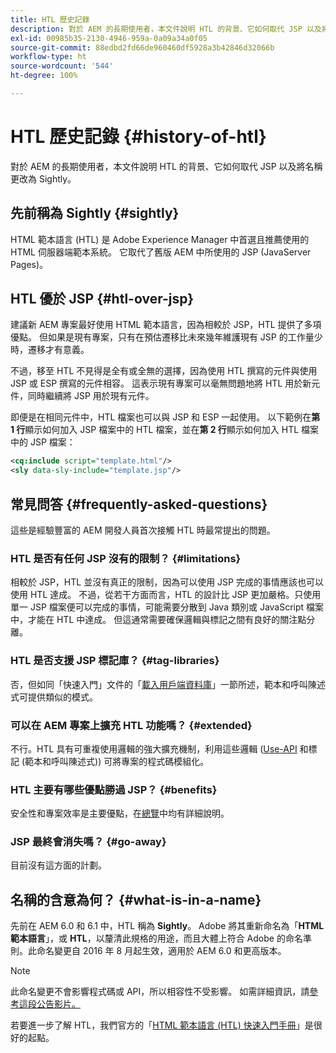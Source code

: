 ```yaml
---
title: HTL 歷史記錄
description: 對於 AEM 的長期使用者，本文件說明 HTL 的背景、它如何取代 JSP 以及將名稱更改為 Sightly。
exl-id: 00985b35-2130-4946-959a-0a09a34a0f05
source-git-commit: 88edbd2fd66de960460df5928a3b42846d32066b
workflow-type: ht
source-wordcount: '544'
ht-degree: 100%

---
```



# HTL 歷史記錄 {#history-of-htl}

對於 AEM 的長期使用者，本文件說明 HTL 的背景、它如何取代 JSP 以及將名稱更改為 Sightly。

## 先前稱為 Sightly {#sightly}

HTML 範本語言 (HTL) 是 Adobe Experience Manager 中首選且推薦使用的 HTML 伺服器端範本系統。 它取代了舊版 AEM 中所使用的 JSP (JavaServer Pages)。

## HTL 優於 JSP {#htl-over-jsp}

建議新 AEM 專案最好使用 HTML 範本語言，因為相較於 JSP，HTL 提供了多項優點。 但如果是現有專案，只有在預估遷移比未來幾年維護現有 JSP 的工作量少時，遷移才有意義。

不過，移至 HTL 不見得是全有或全無的選擇，因為使用 HTL 撰寫的元件與使用 JSP 或 ESP 撰寫的元件相容。 這表示現有專案可以毫無問題地將 HTL 用於新元件，同時繼續將 JSP 用於現有元件。

即便是在相同元件中，HTL 檔案也可以與 JSP 和 ESP 一起使用。 以下範例在&#x200B;**第 1 行**&#x200B;顯示如何加入 JSP 檔案中的 HTL 檔案，並在&#x200B;**第 2 行**&#x200B;顯示如何加入 HTL 檔案中的 JSP 檔案：

```xml
<cq:include script="template.html"/>
<sly data-sly-include="template.jsp"/>
```

## 常見問答 {#frequently-asked-questions}

這些是經驗豐富的 AEM 開發人員首次接觸 HTL 時最常提出的問題。

### HTL 是否有任何 JSP 沒有的限制？ {#limitations}

相較於 JSP，HTL 並沒有真正的限制，因為可以使用 JSP 完成的事情應該也可以使用 HTL 達成。 不過，從若干方面而言，HTL 的設計比 JSP 更加嚴格。只使用單一 JSP 檔案便可以完成的事情，可能需要分散到 Java 類別或 JavaScript 檔案中，才能在 HTL 中達成。 但這通常需要確保邏輯與標記之間有良好的關注點分離。

### HTL 是否支援 JSP 標記庫？ {#tag-libraries}

否，但如同「快速入門」文件的「[載入用戶端資料庫](getting-started.md#loading-client-libraries)」一節所述，範本和呼叫陳述式可提供類似的模式。

### 可以在 AEM 專案上擴充 HTL 功能嗎？ {#extended}

不行。HTL 具有可重複使用邏輯的強大擴充機制，利用這些邏輯 ([Use-API](#use-api-for-accessing-logic) 和標記 (範本和呼叫陳述式)) 可將專案的程式碼模組化。

### HTL 主要有哪些優點勝過 JSP？ {#benefits}

安全性和專案效率是主要優點，在[總覽](overview.md)中均有詳細說明。

### JSP 最終會消失嗎？ {#go-away}

目前沒有這方面的計劃。

## 名稱的含意為何？ {#what-is-in-a-name}

先前在 AEM 6.0 和 6.1 中，HTL 稱為 **Sightly**。 Adobe 將其重新命名為「**HTML 範本語言**」，或 **HTL**，以釐清此規格的用途，而且大體上符合 Adobe 的命名準則。此命名變更自 2016 年 8 月起生效，適用於 AEM 6.0 和更高版本。

>[!NOTE]
>
>此命名變更不會影響程式碼或 API，所以相容性不受影響。 如需詳細資訊，請[參考這段公告影片。](https://helpx.adobe.com/tw/experience-manager/how-to/announce-htl.html)

若要進一步了解 HTL，我們官方的「[HTML 範本語言 (HTL) 快速入門手冊](overview.md)」是很好的起點。
